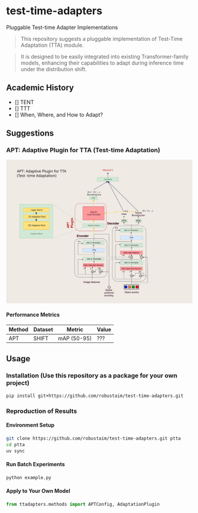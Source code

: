 # test-time-adapters
Pluggable Test-time Adapter Implementations

> This repository suggests a pluggable implementation of Test-Time Adaptation (TTA) module.

> It is designed to be easily integrated into existing Transformer-family models, enhancing their capabilities to adapt during inference time under the distribution shift.


## Academic History
- [] TENT
- [] TTT
- [] When, Where, and How to Adapt?


## Suggestions
### APT: Adaptive Plugin for TTA (Test-time Adaptation)
<img src="./docs/images/apt_structure.svg">

#### Performance Metrics
| Method | Dataset | Metric      | Value |
|--------|---------|-------------|------|
| APT    | SHIFT   | mAP (50-95) | ???  |


## Usage
### Installation (Use this repository as a package for your own project)
```bash
pip install git+https://github.com/robustaim/test-time-adapters.git
```

### Reproduction of Results
#### Environment Setup
```bash
git clone https://github.com/robustaim/test-time-adapters.git ptta
cd ptta
uv sync
```

#### Run Batch Experiments
```bash
python example.py
```

#### Apply to Your Own Model
```python
from ttadapters.methods import APTConfig, AdaptationPlugin
```
